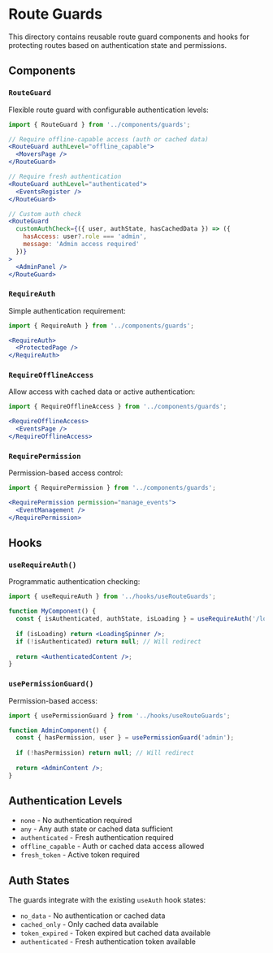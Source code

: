 # Route Guards

This directory contains reusable route guard components and hooks for protecting routes based on authentication state and permissions.

## Components

### `RouteGuard`
Flexible route guard with configurable authentication levels:

```jsx
import { RouteGuard } from '../components/guards';

// Require offline-capable access (auth or cached data)
<RouteGuard authLevel="offline_capable">
  <MoversPage />
</RouteGuard>

// Require fresh authentication
<RouteGuard authLevel="authenticated">
  <EventsRegister />
</RouteGuard>

// Custom auth check
<RouteGuard 
  customAuthCheck={({ user, authState, hasCachedData }) => ({
    hasAccess: user?.role === 'admin',
    message: 'Admin access required'
  })}
>
  <AdminPanel />
</RouteGuard>
```

### `RequireAuth`
Simple authentication requirement:

```jsx
import { RequireAuth } from '../components/guards';

<RequireAuth>
  <ProtectedPage />
</RequireAuth>
```

### `RequireOfflineAccess`
Allow access with cached data or active authentication:

```jsx
import { RequireOfflineAccess } from '../components/guards';

<RequireOfflineAccess>
  <EventsPage />
</RequireOfflineAccess>
```

### `RequirePermission`
Permission-based access control:

```jsx
import { RequirePermission } from '../components/guards';

<RequirePermission permission="manage_events">
  <EventManagement />
</RequirePermission>
```

## Hooks

### `useRequireAuth()`
Programmatic authentication checking:

```jsx
import { useRequireAuth } from '../hooks/useRouteGuards';

function MyComponent() {
  const { isAuthenticated, authState, isLoading } = useRequireAuth('/login');
  
  if (isLoading) return <LoadingSpinner />;
  if (!isAuthenticated) return null; // Will redirect
  
  return <AuthenticatedContent />;
}
```

### `usePermissionGuard()`
Permission-based access:

```jsx
import { usePermissionGuard } from '../hooks/useRouteGuards';

function AdminComponent() {
  const { hasPermission, user } = usePermissionGuard('admin');
  
  if (!hasPermission) return null; // Will redirect
  
  return <AdminContent />;
}
```

## Authentication Levels

- `none` - No authentication required
- `any` - Any auth state or cached data sufficient
- `authenticated` - Fresh authentication required
- `offline_capable` - Auth or cached data access allowed
- `fresh_token` - Active token required

## Auth States

The guards integrate with the existing `useAuth` hook states:

- `no_data` - No authentication or cached data
- `cached_only` - Only cached data available
- `token_expired` - Token expired but cached data available
- `authenticated` - Fresh authentication token available